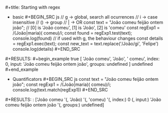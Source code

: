 #+title: Starting with regex

* basic
#+BEGIN_SRC js
    // g -> global, search all ocurrences
    // i -> case insensitive
    // () -> group
    // | -> OR
    const text = "João comeu feijão ontem joão";
    // [0] is 'João comeu', [1] is 'João', [2] is 'comeu'
    const regExp1 = /(João|maria)( comeu)/i;
    const found = regExp1.test(text);
    console.log(found)
    // if used with g, the behaviour changes
    const details = regExp1.exec(text);
    const new_text = text.replace('/João/gi', 'Felipe')
    console.log(details)
#+END_SRC

#+RESULTS:
#+begin_example
true
[
  'João comeu',
  'João',
  ' comeu',
  index: 0,
  input: 'João comeu feijão ontem joão',
  groups: undefined
]
undefined
#+end_example

* Quantificators
#+BEGIN_SRC js
  const text = "João comeu feijão ontem joão";
  const regExp1 = /(João|maria)( comeu)/i;
  console.log(text.match(regExp1))
#+END_SRC

#+RESULTS:
: ['João comeu '(\, 'João) '(\, 'comeu) '(\, index:) 0 (\, input:) 'João comeu feijão ontem joão '(\, groups:) undefined]
